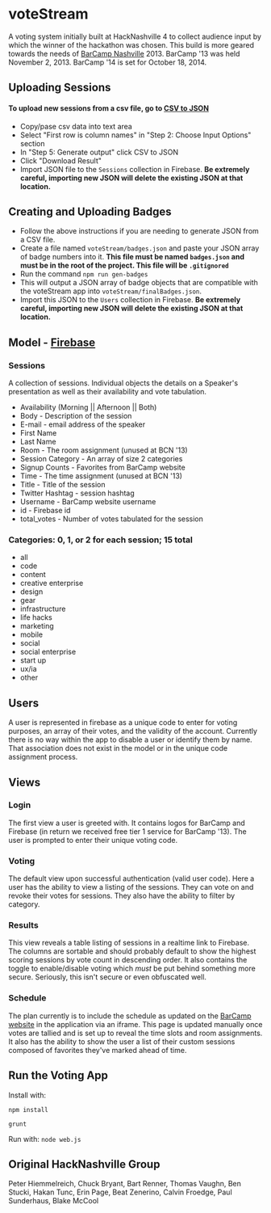 voteStream
====

A voting system initially built at HackNashville 4 to collect audience input by which the winner of the hackathon was chosen. This build is more geared towards the needs of [BarCamp Nashville](http://www.barcampnashville.org/) 2013. BarCamp '13 was held November 2, 2013. BarCamp '14 is set for October 18, 2014.

## Uploading Sessions
#### To upload new sessions from a csv file, go to [CSV to JSON](http://www.convertcsv.com/csv-to-json.htm)  
 * Copy/pase csv data into text area
 * Select "First row is column names" in "Step 2: Choose Input Options" section
 * In "Step 5: Generate output" click CSV to JSON
 * Click "Download Result"
 * Import JSON file to the `Sessions` collection in Firebase. **Be extremely careful, importing new JSON will delete the existing JSON at that location.**


 ## Creating and Uploading Badges
 * Follow the above instructions if you are needing to generate JSON from a CSV file.
 * Create a file named `voteStream/badges.json` and paste your JSON array of badge numbers into it. **This file must be named `badges.json` and must be in the root of the project. This file will be `.gitignored`**
 * Run the command `npm run gen-badges`
 * This will output a JSON array of badge objects that are compatible with the voteStream app into `voteStream/finalBadges.json`.
 * Import this JSON to the `Users` collection in Firebase. **Be extremely careful, importing new JSON will delete the existing JSON at that location.**


## Model - [Firebase](https://nashvillebarcamp.firebaseio.com/)
### Sessions
A collection of sessions. Individual objects the details on a Speaker's presentation as well as their availability and vote tabulation.
 * Availability (Morning || Afternoon || Both)
 * Body - Description of the session
 * E-mail - email address of the speaker
 * First Name
 * Last Name
 * Room - The room assignment (unused at BCN '13)
 * Session Category - An array of size 2 categories
 * Signup Counts - Favorites from BarCamp website
 * Time - The time assignment (unused at BCN '13)
 * Title - Title of the session
 * Twitter Hashtag - session hashtag
 * Username - BarCamp website username
 * id - Firebase id
 * total_votes - Number of votes tabulated for the session

### Categories: 0, 1, or 2 for each session; 15 total
 * all
 * code
 * content
 * creative enterprise
 * design
 * gear
 * infrastructure
 * life hacks
 * marketing
 * mobile
 * social
 * social enterprise
 * start up
 * ux/ia
 * other

## Users
A user is represented in firebase as a unique code to enter for voting purposes, an array of their votes, and the validity of the account. Currently there is no way within the app to disable a user or identify them by name. That association does not exist in the model or in the unique code assignment process.

## Views
### Login
The first view a user is greeted with. It contains logos for BarCamp and Firebase (in return we received free tier 1 service for BarCamp '13). The user is prompted to enter their unique voting code.

### Voting
The default view upon successful authentication (valid user code). Here a user has the ability to view a listing of the sessions. They can vote on and revoke their votes for sessions. They also have the ability to filter by category.

### Results
This view reveals a table listing of sessions in a realtime link to Firebase. The columns are sortable and should probably default to show the highest scoring sessions by vote count in descending order. It also contains the toggle to enable/disable voting which *must* be put behind something more secure. Seriously, this isn't secure or even obfuscated well.

### Schedule
The plan currently is to include the schedule as updated on the [BarCamp website](http://www.barcampnashville.org/bcn14/sessions) in the application via an iframe. This page is updated manually once votes are tallied and is set up to reveal the time slots and room assignments. It also has the ability to show the user a list of their custom sessions composed of favorites they've marked ahead of time.

## Run the Voting App
Install with:

`npm install`

`grunt`

Run with:
`node web.js`

## Original HackNashville Group
Peter Hiemmelreich, Chuck Bryant, Bart Renner, Thomas Vaughn, Ben Stucki, Hakan Tunc, Erin Page, Beat Zenerino, Calvin Froedge, Paul Sunderhaus, Blake McCool

